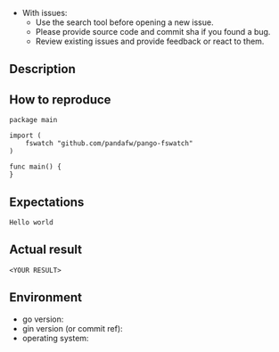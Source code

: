 - With issues:
  - Use the search tool before opening a new issue.
  - Please provide source code and commit sha if you found a bug.
  - Review existing issues and provide feedback or react to them.

## Description

<!-- Description of a problem -->

## How to reproduce

<!-- The smallest possible code example to show the problem that can be compiled, like -->
```
package main

import (
	fswatch "github.com/pandafw/pango-fswatch"
)

func main() {
}
```

## Expectations

<!-- Your expectation result, like -->
```
Hello world
```

## Actual result

<!-- Actual result showing the problem -->
```
<YOUR RESULT>
```

## Environment

- go version:
- gin version (or commit ref):
- operating system:
